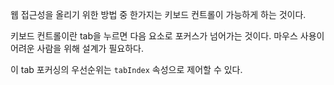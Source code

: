웹 접근성을 올리기 위한 방법 중 한가지는 키보드 컨트롤이 가능하게 하는 것이다.

키보드 컨트롤이란 tab을 누르면 다음 요소로 포커스가 넘어가는 것이다. 마우스 사용이 어려운 사람을 위해 설계가 필요하다.

이 tab 포커싱의 우선순위는 `tabIndex` 속성으로 제어할 수 있다.
